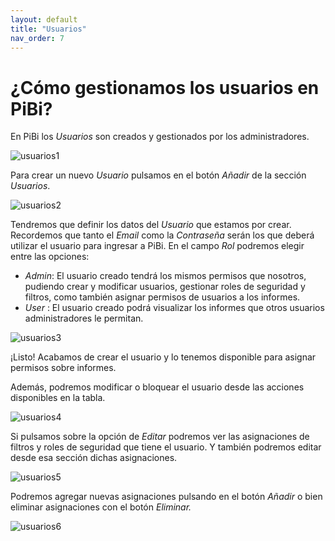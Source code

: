 ```yaml
---
layout: default
title: "Usuarios"
nav_order: 7
---
```


# ¿Cómo gestionamos los usuarios en PiBi? 

En PiBi los *Usuarios* son creados y gestionados por los administradores.

![usuarios1](Media/Usuarios/usuarios.PNG)

Para crear un nuevo *Usuario* pulsamos en el botón *Añadir* de la sección *Usuarios*.

![usuarios2](Media/Usuarios/usuarios%20agregar.png)

Tendremos que definir los datos del *Usuario* que estamos por crear. Recordemos que tanto el *Email* como la *Contraseña* serán los que deberá utilizar el usuario para ingresar a PiBi. En el campo *Rol* podremos elegir entre las opciones: 
- *Admin*: El usuario creado tendrá los mismos permisos que nosotros, pudiendo crear y modificar usuarios, gestionar roles de seguridad y filtros, como también asignar permisos de usuarios a los informes.
- *User* : El usuario creado podrá visualizar los informes que otros usuarios administradores le permitan.

![usuarios3](Media/Usuarios/usuarios%20nombre.PNG)

¡Listo! Acabamos de crear el usuario y lo tenemos disponible para asignar permisos sobre informes. 

Además, podremos modificar o bloquear el usuario desde las acciones disponibles en la tabla. 

![usuarios4](Media/Usuarios/usuarios%20acciones.png)

Si pulsamos sobre la opción de *Editar* podremos ver las asignaciones de filtros y roles de seguridad que tiene el usuario. Y también podremos editar desde esa sección dichas asignaciones.  

![usuarios5](Media/Usuarios/Usuarios%20roles.png)

Podremos agregar nuevas asignaciones pulsando en el botón *Añadir* o bien eliminar asignaciones con el botón *Eliminar.*

![usuarios6](Media/Usuarios/Usuarios%20Filtros.png)